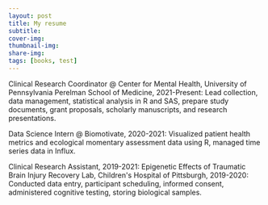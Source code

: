 ```yaml
---
layout: post
title: My resume
subtitle: 
cover-img: 
thumbnail-img: 
share-img: 
tags: [books, test]
---
```


Clinical Research Coordinator @ Center for Mental Health, University of Pennsylvania Perelman School of Medicine, 2021-Present: Lead collection, data management, statistical analysis in R and SAS, prepare study documents, grant proposals, scholarly manuscripts, and research presentations.

Data Science Intern @ Biomotivate, 2020-2021: Visualized patient health metrics and ecological momentary assessment data using R, managed time series data in Influx.

Clinical Research Assistant, 2019-2021: Epigenetic Effects of Traumatic Brain Injury Recovery Lab, Children's Hospital of Pittsburgh, 2019-2020: Conducted data entry, participant scheduling, informed consent, administered cognitive testing, storing biological samples.
